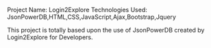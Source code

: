 Project Name: Login2Explore
Technologies Used: JsonPowerDB,HTML,CSS,JavaScript,Ajax,Bootstrap,Jquery


This project is totally based upon the use of JsonPowerDB created by Login2Explore for Developers.
